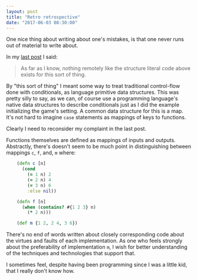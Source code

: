```yaml
---
layout: post
title: "Retro retrospective"
date: "2017-06-03 08:30:00"
---
```


One nice thing about writing about one's mistakes, is that one never
runs out of material to write about.

<!-- more -->

In my [last post](/2017/06/01/retrospective-of-a-trivial-bugfix.html) I said:

> As far as I know, nothing remotely like the structure literal code
> above exists for this sort of thing.

By "this sort of thing" I meant some way to treat traditional
control-flow done with conditionals, as language primitive data
structures. This was pretty silly to say, as we can, of course use a
programming language's native data structures to describe conditionals
just as I did the example initializing the game's setting. A common
data structure for this is a map. It's not hard to imagine `case`
statements as mappings of keys to functions.

Clearly I need to reconsider my complaint in the last post.

Functions themselves are defined as mappings of inputs and
outputs. Abstractly, there's doesn't seem to be much point in
distinguishing between mappings `c`, `f`, and, `m` where:

~~~~~clojure
    (defn c [n]
      (cond
        (= 1 n) 2
        (= 2 n) 4
        (= 3 n) 6
        :else nil))

    (defn f [n]
      (when (contains? #{1 2 3} n)
        (* 2 n)))

    (def m {1 2, 2 4, 3 6})
~~~~~

There's no end of words written about closely corresponding code about
the virtues and faults of each implementation. As one who feels
strongly about the preferability of implementation `m`, I wish for better
understanding of the techniques and technologies that support that.

I sometimes feel, despite having been programming since I was a little
kid, that I really don't know how.
